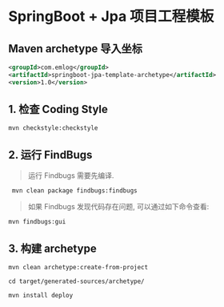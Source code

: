# SpringBoot + Jpa 项目工程模板

## Maven archetype 导入坐标

``` xml
<groupId>com.emlog</groupId>
<artifactId>springboot-jpa-template-archetype</artifactId>
<version>1.0</version>
```

## 1. 检查 Coding Style

```shell script
mvn checkstyle:checkstyle
```

## 2. 运行 FindBugs

> 运行 Findbugs 需要先编译.

```shell script
 mvn clean package findbugs:findbugs
```

> 如果 Findbugs 发现代码存在问题, 可以通过如下命令查看:

```shell script
mvn findbugs:gui
```

## 3. 构建 archetype

```shell script
mvn clean archetype:create-from-project

cd target/generated-sources/archetype/

mvn install deploy
```
